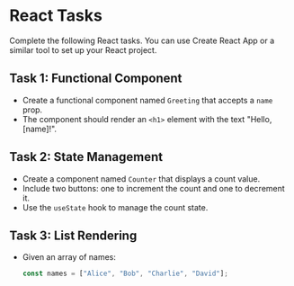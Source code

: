 # React Tasks

Complete the following React tasks. You can use Create React App or a similar tool to set up your React project.

## Task 1: Functional Component

- Create a functional component named `Greeting` that accepts a `name` prop.
- The component should render an `<h1>` element with the text "Hello, [name]!".

## Task 2: State Management

- Create a component named `Counter` that displays a count value.
- Include two buttons: one to increment the count and one to decrement it.
- Use the `useState` hook to manage the count state.

## Task 3: List Rendering

- Given an array of names:

  ```javascript
  const names = ["Alice", "Bob", "Charlie", "David"];
  ```
